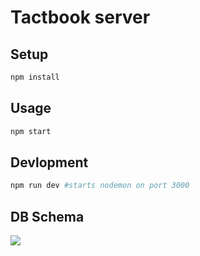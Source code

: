 # Tactbook server

## Setup

```sh
npm install
```


## Usage

```sh
npm start
```

## Devlopment

```sh
npm run dev #starts nodemon on port 3000
```

## DB Schema

![](https://www.lucidchart.com/publicSegments/view/8255a564-e0c3-4da5-80e5-1cb2ffb44fb8/image.png)